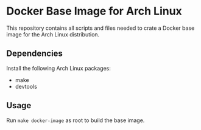 # Docker Base Image for Arch Linux
This repository contains all scripts and files needed to crate a Docker base image for the Arch Linux distribution.
## Dependencies
Install the following Arch Linux packages:
* make
* devtools
## Usage
Run `make docker-image` as root to build the base image.
